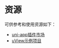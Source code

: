 # 资源

可供参考和使用资源如下：

- [uni-app插件市场](https://ext.dcloud.net.cn/)
- [uView示例项目](https://ext.dcloud.net.cn/plugin?id=1593)